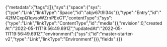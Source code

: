 {"metadata":{"tags":[]},"sys":{"space":{"sys":{"type":"Link","linkType":"Space","id":"abjv67t9l34s"}},"type":"Entry","id":"42fMCxpQ1qvsoWZrnPExC1","contentType":{"sys":{"type":"Link","linkType":"ContentType","id":"media"}},"revision":0,"createdAt":"2022-05-11T19:56:49.691Z","updatedAt":"2022-05-11T19:56:49.691Z","environment":{"sys":{"id":"master-starter-v2","type":"Link","linkType":"Environment"}}},"fields":{}}